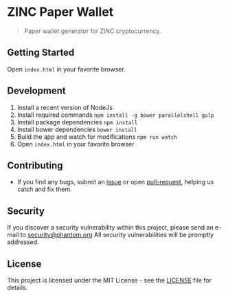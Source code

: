 # ZINC Paper Wallet

> Paper wallet generator for ZINC cryptocurrency.

## Getting Started

Open `index.html` in your favorite browser.

## Development
1. Install a recent version of NodeJs
2. Install required commands `npm install -g bower parallelshell gulp`
3. Install package dependencies `npm install`
4. Install bower dependencies `bower install`
5. Build the app and watch for modifications `npm run watch`
6. Open `index.html` in your favorite browser

## Contributing

* If you find any bugs, submit an [issue](../../issues) or open [pull-request](../../pulls), helping us catch and fix them.


## Security

If you discover a security vulnerability within this project, please send an e-mail to security@phantom.org All security vulnerabilities will be promptly addressed.

## License

This project is licensed under the MIT License - see the [LICENSE](./LICENSE) file for details.
